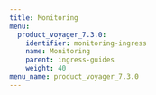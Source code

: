 ```yaml
---
title: Monitoring
menu:
  product_voyager_7.3.0:
    identifier: monitoring-ingress
    name: Monitoring
    parent: ingress-guides
    weight: 40
menu_name: product_voyager_7.3.0
---
```

